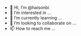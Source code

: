 - 👋 Hi, I’m @haisonbi
- 👀 I’m interested in ...
- 🌱 I’m currently learning ...
- 💞️ I’m looking to collaborate on ...
- 📫 How to reach me ...

<!---
haisonbi/haisonbi is a ✨ special ✨ repository because its `README.md` (this file) appears on your GitHub profile.
You can click the Preview link to take a look at your changes.
--->
